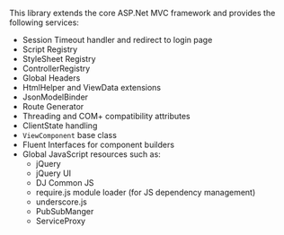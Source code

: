 This library extends the core ASP.Net MVC framework and provides the following services:

- Session Timeout handler and redirect to login page
- Script Registry
- StyleSheet Registry
- ControllerRegistry
- Global Headers
- HtmlHelper and ViewData extensions
- JsonModelBinder
- Route Generator
- Threading and COM+ compatibility attributes
- ClientState handling
- `ViewComponent` base class
- Fluent Interfaces for component builders
- Global JavaScript resources such as:
	* jQuery
	* jQuery UI
	* DJ Common JS 
	* require.js module loader (for JS dependency management)
	* underscore.js
	* PubSubManger
	* ServiceProxy
